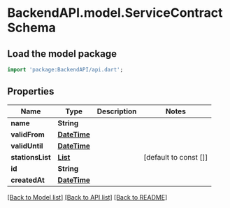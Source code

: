 # BackendAPI.model.ServiceContractSchema

## Load the model package
```dart
import 'package:BackendAPI/api.dart';
```

## Properties
 Name             | Type                                                                                          | Description | Notes                 
------------------|-----------------------------------------------------------------------------------------------|-------------|-----------------------
 **name**         | **String**                                                                                    |             | 
 **validFrom**    | [**DateTime**](DateTime.md)                                                                   |             | 
 **validUntil**   | [**DateTime**](DateTime.md)                                                                   |             |
 **stationsList** | [**List<ServiceContractStationComponentsSchema>**](ServiceContractStationComponentsSchema.md) |             | [default to const []] 
 **id**           | **String**                                                                                    |             | 
 **createdAt**    | [**DateTime**](DateTime.md)                                                                   |             | 

[[Back to Model list]](../README.md#documentation-for-models) [[Back to API list]](../README.md#documentation-for-api-endpoints) [[Back to README]](../README.md)


